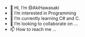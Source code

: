 - 👋 Hi, I’m @AkiHawasaki
- 👀 I’m interested in Programming
- 🌱 I’m currently learning C# and C.
- 💞️ I’m looking to collaborate on ...
- 📫 How to reach me ...

<!---
AkiHawasaki/AkiHawasaki is a ✨ special ✨ repository because its `README.md` (this file) appears on your GitHub profile.
You can click the Preview link to take a look at your changes.
--->
